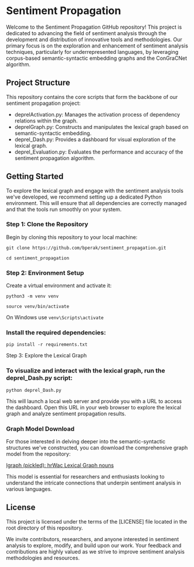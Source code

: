 # Sentiment Propagation
Welcome to the Sentiment Propagation GitHub repository! This project is dedicated to advancing the field of sentiment analysis through the development and distribution of innovative tools and methodologies. Our primary focus is on the exploration and enhancement of sentiment analysis techniques, particularly for underrepresented languages, by leveraging corpus-based semantic-syntactic embedding graphs and the ConGraCNet algorithm.

## Project Structure
This repository contains the core scripts that form the backbone of our sentiment propagation project:

* deprelActivation.py: Manages the activation process of dependency relations within the graph.
* deprelGraph.py: Constructs and manipulates the lexical graph based on semantic-syntactic embedding.
* deprel_Dash.py: Provides a dashboard for visual exploration of the lexical graph.
* deprel_Evaluation.py: Evaluates the performance and accuracy of the sentiment propagation algorithm.
## Getting Started
To explore the lexical graph and engage with the sentiment analysis tools we've developed, we recommend setting up a dedicated Python environment. This will ensure that all dependencies are correctly managed and that the tools run smoothly on your system.

### Step 1: Clone the Repository
Begin by cloning this repository to your local machine:

`git clone https://github.com/bperak/sentiment_propagation.git`

`cd sentiment_propagation`

### Step 2: Environment Setup
Create a virtual environment and activate it:

`python3 -m venv venv`


`source venv/bin/activate`  

On Windows use `venv\Scripts\activate`


### Install the required dependencies:

`pip install -r requirements.txt`

Step 3: Explore the Lexical Graph

### To visualize and interact with the lexical graph, run the deprel_Dash.py script:

`python deprel_Dash.py`

This will launch a local web server and provide you with a URL to access the dashboard. Open this URL in your web browser to explore the lexical graph and analyze sentiment propagation results.

### Graph Model Download
For those interested in delving deeper into the semantic-syntactic structures we've constructed, you can download the comprehensive graph model from the repository: 

[Igraph (pickled): hrWac Lexical Graph nouns](https://drive.google.com/file/d/1PyDuq47KNYjo8v-LZdIGttSMq8cAR_yx/view?usp=sharing)

This model is essential for researchers and enthusiasts looking to understand the intricate connections that underpin sentiment analysis in various languages.

## License
This project is licensed under the terms of the [LICENSE] file located in the root directory of this repository.

We invite contributors, researchers, and anyone interested in sentiment analysis to explore, modify, and build upon our work. Your feedback and contributions are highly valued as we strive to improve sentiment analysis methodologies and resources.
